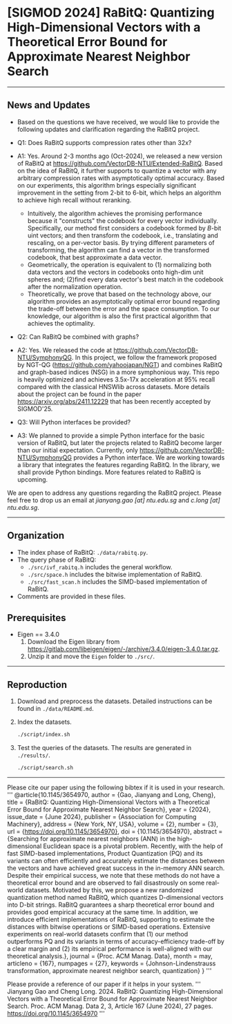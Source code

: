 # [SIGMOD 2024] RaBitQ: Quantizing High-Dimensional Vectors with a Theoretical Error Bound for Approximate Nearest Neighbor Search

---
## News and Updates
*   Based on the questions we have received, we would like to provide the following updates and clarification regarding the RaBitQ project.
*   Q1: Does RaBitQ supports compression rates other than 32x?
*   A1: Yes. Around 2-3 months ago (Oct-2024), we released a new version of RaBitQ at https://github.com/VectorDB-NTU/Extended-RaBitQ. Based on the idea of RaBitQ, it further supports to quantize a vector with any arbitrary compression rates with asymptotically optimal accuracy. Based on our experiments, this algorithm brings especially significant improvement in the setting from 2-bit to 6-bit, which helps an algorithm to achieve high recall without reranking. 
    *   Intuitively, the algorithm achieves the promising performance because it "constructs" the codebook for every vector individually. Specifically, our method first considers a codebook formed by $B$-bit uint vectors; and then transform the codebook, i.e., translating and rescaling, on a per-vector basis. By trying different parameters of transforming, the algorithm can find a vector in the transformed codebook, that best approximate a data vector.
    *   Geometrically, the operation is equivalent to (1) normalizing both data vectors and the vectors in codebooks onto high-dim unit spheres and; (2)find every data vector's best match in the codebook after the normalization operation.
    *   Theoretically, we prove that based on the technology above, our algorithm provides an asymptotically optimal error bound regarding the trade-off between the error and the space consumption. To our knowledge, our algorithm is also the first practical algorithm that achieves the optimality. 

*   Q2: Can RaBitQ be combined with graphs? 
*   A2: Yes. We released the code at https://github.com/VectorDB-NTU/SymphonyQG. In this project, we follow the framework proposed by NGT-QG (https://github.com/yahoojapan/NGT) and combines RaBitQ and graph-based indices (NSG) in a more symphonious way. This repo is heavily optimized and achieves 3.5x-17x acceleration at 95% recall compared with the classical HNSWlib across datasets. More details about the project can be found in the paper https://arxiv.org/abs/2411.12229 that has been recently accepted by SIGMOD'25. 

*   Q3: Will Python interfaces be provided? 
*   A3: We planned to provide a simple Python interface for the basic version of RaBitQ, but later the projects related to RaBitQ become larger than our initial expectation. Currently, only https://github.com/VectorDB-NTU/SymphonyQG provides a Python interface. We are working towards a library that integrates the features regarding RaBitQ. In the library, we shall provide Python bindings. More features related to RaBitQ is upcoming.

We are open to address any questions regarding the RaBitQ project. Please feel free to drop us an email at *jianyang.gao [at] ntu.edu.sg* and *c.long [at] ntu.edu.sg*.

---
## Organization
*   The index phase of RaBitQ: `./data/rabitq.py`.
*   The query phase of RaBitQ: 
    *   `./src/ivf_rabitq.h` includes the general workflow.
    *   `./src/space.h`      includes the bitwise implementation of RaBitQ.
    *   `./src/fast_scan.h`  includes the SIMD-based implementation of RaBitQ.
*   Comments are provided in these files.


## Prerequisites
* Eigen == 3.4.0
    1. Download the Eigen library from https://gitlab.com/libeigen/eigen/-/archive/3.4.0/eigen-3.4.0.tar.gz.
    2. Unzip it and move the `Eigen` folder to `./src/`.

---
## Reproduction

1. Download and preprocess the datasets. Detailed instructions can be found in `./data/README.md`.

2. Index the datasets. 
    ```sh
    ./script/index.sh
    ```
3. Test the queries of the datasets. The results are generated in `./results/`. 
    ```sh
    ./script/search.sh
    ```

---
Please cite our paper using the following bibtex if it is used in your research.
'''
@article{10.1145/3654970,
author = {Gao, Jianyang and Long, Cheng},
title = {RaBitQ: Quantizing High-Dimensional Vectors with a Theoretical Error Bound for Approximate Nearest Neighbor Search},
year = {2024},
issue_date = {June 2024},
publisher = {Association for Computing Machinery},
address = {New York, NY, USA},
volume = {2},
number = {3},
url = {https://doi.org/10.1145/3654970},
doi = {10.1145/3654970},
abstract = {Searching for approximate nearest neighbors (ANN) in the high-dimensional Euclidean space is a pivotal problem. Recently, with the help of fast SIMD-based implementations, Product Quantization (PQ) and its variants can often efficiently and accurately estimate the distances between the vectors and have achieved great success in the in-memory ANN search. Despite their empirical success, we note that these methods do not have a theoretical error bound and are observed to fail disastrously on some real-world datasets. Motivated by this, we propose a new randomized quantization method named RaBitQ, which quantizes D-dimensional vectors into D-bit strings. RaBitQ guarantees a sharp theoretical error bound and provides good empirical accuracy at the same time. In addition, we introduce efficient implementations of RaBitQ, supporting to estimate the distances with bitwise operations or SIMD-based operations. Extensive experiments on real-world datasets confirm that (1) our method outperforms PQ and its variants in terms of accuracy-efficiency trade-off by a clear margin and (2) its empirical performance is well-aligned with our theoretical analysis.},
journal = {Proc. ACM Manag. Data},
month = may,
articleno = {167},
numpages = {27},
keywords = {Johnson-Lindenstrauss transformation, approximate nearest neighbor search, quantization}
}
'''

Please provide a reference of our paper if it helps in your system.
'''
Jianyang Gao and Cheng Long. 2024. RaBitQ: Quantizing High-Dimensional Vectors with a Theoretical Error Bound for Approximate Nearest Neighbor Search. Proc. ACM Manag. Data 2, 3, Article 167 (June 2024), 27 pages. https://doi.org/10.1145/3654970
'''





